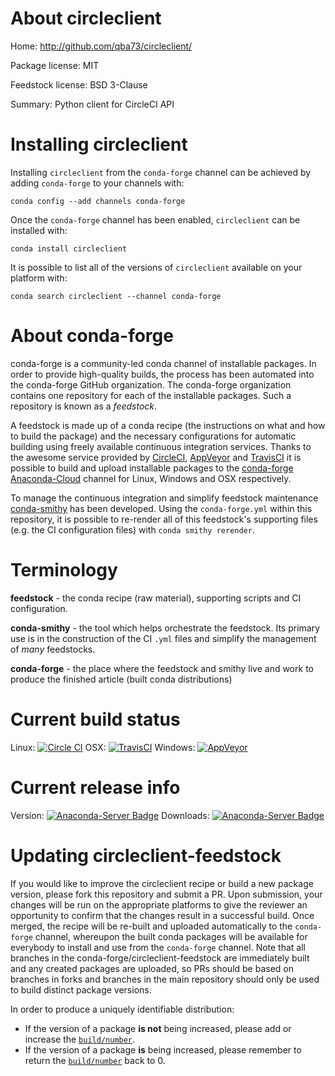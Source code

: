 About circleclient
==================

Home: http://github.com/qba73/circleclient/

Package license: MIT

Feedstock license: BSD 3-Clause

Summary: Python client for CircleCI API



Installing circleclient
=======================

Installing `circleclient` from the `conda-forge` channel can be achieved by adding `conda-forge` to your channels with:

```
conda config --add channels conda-forge
```

Once the `conda-forge` channel has been enabled, `circleclient` can be installed with:

```
conda install circleclient
```

It is possible to list all of the versions of `circleclient` available on your platform with:

```
conda search circleclient --channel conda-forge
```


About conda-forge
=================

conda-forge is a community-led conda channel of installable packages.
In order to provide high-quality builds, the process has been automated into the
conda-forge GitHub organization. The conda-forge organization contains one repository
for each of the installable packages. Such a repository is known as a *feedstock*.

A feedstock is made up of a conda recipe (the instructions on what and how to build
the package) and the necessary configurations for automatic building using freely
available continuous integration services. Thanks to the awesome service provided by
[CircleCI](https://circleci.com/), [AppVeyor](http://www.appveyor.com/)
and [TravisCI](https://travis-ci.org/) it is possible to build and upload installable
packages to the [conda-forge](https://anaconda.org/conda-forge)
[Anaconda-Cloud](http://docs.anaconda.org/) channel for Linux, Windows and OSX respectively.

To manage the continuous integration and simplify feedstock maintenance
[conda-smithy](http://github.com/conda-forge/conda-smithy) has been developed.
Using the ``conda-forge.yml`` within this repository, it is possible to re-render all of
this feedstock's supporting files (e.g. the CI configuration files) with ``conda smithy rerender``.


Terminology
===========

**feedstock** - the conda recipe (raw material), supporting scripts and CI configuration.

**conda-smithy** - the tool which helps orchestrate the feedstock.
                   Its primary use is in the construction of the CI ``.yml`` files
                   and simplify the management of *many* feedstocks.

**conda-forge** - the place where the feedstock and smithy live and work to
                  produce the finished article (built conda distributions)

Current build status
====================

Linux: [![Circle CI](https://circleci.com/gh/conda-forge/circleclient-feedstock.svg?style=shield)](https://circleci.com/gh/conda-forge/circleclient-feedstock)
OSX: [![TravisCI](https://travis-ci.org/conda-forge/circleclient-feedstock.svg?branch=master)](https://travis-ci.org/conda-forge/circleclient-feedstock)
Windows: [![AppVeyor](https://ci.appveyor.com/api/projects/status/github/conda-forge/circleclient-feedstock?svg=True)](https://ci.appveyor.com/project/conda-forge/circleclient-feedstock/branch/master)

Current release info
====================
Version: [![Anaconda-Server Badge](https://anaconda.org/conda-forge/circleclient/badges/version.svg)](https://anaconda.org/conda-forge/circleclient)
Downloads: [![Anaconda-Server Badge](https://anaconda.org/conda-forge/circleclient/badges/downloads.svg)](https://anaconda.org/conda-forge/circleclient)


Updating circleclient-feedstock
===============================

If you would like to improve the circleclient recipe or build a new
package version, please fork this repository and submit a PR. Upon submission,
your changes will be run on the appropriate platforms to give the reviewer an
opportunity to confirm that the changes result in a successful build. Once
merged, the recipe will be re-built and uploaded automatically to the
`conda-forge` channel, whereupon the built conda packages will be available for
everybody to install and use from the `conda-forge` channel.
Note that all branches in the conda-forge/circleclient-feedstock are
immediately built and any created packages are uploaded, so PRs should be based
on branches in forks and branches in the main repository should only be used to
build distinct package versions.

In order to produce a uniquely identifiable distribution:
 * If the version of a package **is not** being increased, please add or increase
   the [``build/number``](http://conda.pydata.org/docs/building/meta-yaml.html#build-number-and-string).
 * If the version of a package **is** being increased, please remember to return
   the [``build/number``](http://conda.pydata.org/docs/building/meta-yaml.html#build-number-and-string)
   back to 0.
